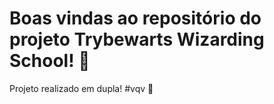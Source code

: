 # Boas vindas ao repositório do projeto Trybewarts Wizarding School! :mage:

Projeto realizado em dupla! #vqv 🚀


